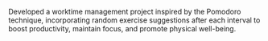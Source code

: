 Developed a worktime management project inspired by the Pomodoro technique, incorporating random exercise suggestions after each interval to boost productivity, maintain focus, and promote physical well-being.
